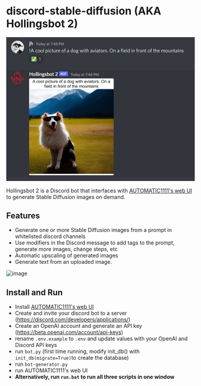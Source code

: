 # discord-stable-diffusion (AKA Hollingsbot 2)

![img.png](img.png)

Hollingsbot 2 is a Discord bot that interfaces with [AUTOMATIC1111's web UI](https://github.com/AUTOMATIC1111/stable-diffusion-webui) to generate Stable Diffusion
images on demand.

## Features

- Generate one or more Stable Diffusion images from a prompt in whitelisted discord channels
- Use modifiers in the Discord message to add tags to the prompt, generate more images, change steps, etc
- Automatic upscaling of generated images
- Generate text from an uploaded image.

![image](https://user-images.githubusercontent.com/3793509/193608535-2eb98e0f-99fa-4132-8636-71e1aaec4d93.png)

## Install and Run

- Install [AUTOMATIC1111's web UI](https://github.com/AUTOMATIC1111/stable-diffusion-webui)
- Create and invite your discord bot to a server (https://discord.com/developers/applications/)
- Create an OpenAI account and generate an API key (https://beta.openai.com/account/api-keys)
- rename `.env.example` to `.env` and update values with your OpenAI and Discord API keys
- run `bot.py` (first time running, modify init_db() with `init_db(migrate=True)`to create the database)
- run `bot-generator.py`
- run AUTOMATIC1111's web UI
- **Alternatively, run `run.bat` to run all three scripts in one window**
